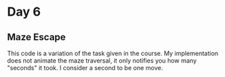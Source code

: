 # Day 6
## Maze Escape

This code is a variation of the task given in the course. My implementation does not animate the maze traversal, it only notifies you how many "seconds" it took. I consider a second to be one move.
